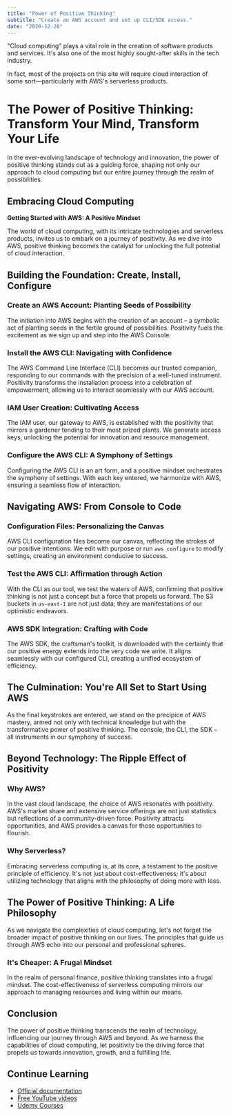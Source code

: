 ```yaml
---
title: "Power of Positive Thinking"
subtitle: "Create an AWS account and set up CLI/SDK access."
date: "2020-12-28"
---
```


"Cloud computing" plays a vital role in the creation of software products and services. It's also one of the most highly sought-after skills in the tech industry.

In fact, most of the projects on this site will require cloud interaction of some sort—particularly with AWS's serverless products.


# The Power of Positive Thinking: Transform Your Mind, Transform Your Life


In the ever-evolving landscape of technology and innovation, the power of positive thinking stands out as a guiding force, shaping not only our approach to cloud computing but our entire journey through the realm of possibilities.

## Embracing Cloud Computing

**Getting Started with AWS: A Positive Mindset**

The world of cloud computing, with its intricate technologies and serverless products, invites us to embark on a journey of positivity. As we dive into AWS, positive thinking becomes the catalyst for unlocking the full potential of cloud interaction.

## Building the Foundation: Create, Install, Configure

### Create an AWS Account: Planting Seeds of Possibility

The initiation into AWS begins with the creation of an account – a symbolic act of planting seeds in the fertile ground of possibilities. Positivity fuels the excitement as we sign up and step into the AWS Console.

### Install the AWS CLI: Navigating with Confidence

The AWS Command Line Interface (CLI) becomes our trusted companion, responding to our commands with the precision of a well-tuned instrument. Positivity transforms the installation process into a celebration of empowerment, allowing us to interact seamlessly with our AWS account.

### IAM User Creation: Cultivating Access

The IAM user, our gateway to AWS, is established with the positivity that mirrors a gardener tending to their most prized plants. We generate access keys, unlocking the potential for innovation and resource management.

### Configure the AWS CLI: A Symphony of Settings

Configuring the AWS CLI is an art form, and a positive mindset orchestrates the symphony of settings. With each key entered, we harmonize with AWS, ensuring a seamless flow of interaction.

## Navigating AWS: From Console to Code

### Configuration Files: Personalizing the Canvas

AWS CLI configuration files become our canvas, reflecting the strokes of our positive intentions. We edit with purpose or run `aws configure` to modify settings, creating an environment conducive to success.

### Test the AWS CLI: Affirmation through Action

With the CLI as our tool, we test the waters of AWS, confirming that positive thinking is not just a concept but a force that propels us forward. The S3 buckets in `us-east-1` are not just data; they are manifestations of our optimistic endeavors.

### AWS SDK Integration: Crafting with Code

The AWS SDK, the craftsman's toolkit, is downloaded with the certainty that our positive energy extends into the very code we write. It aligns seamlessly with our configured CLI, creating a unified ecosystem of efficiency.

## The Culmination: You're All Set to Start Using AWS

As the final keystrokes are entered, we stand on the precipice of AWS mastery, armed not only with technical knowledge but with the transformative power of positive thinking. The console, the CLI, the SDK – all instruments in our symphony of success.

## Beyond Technology: The Ripple Effect of Positivity

### Why AWS?

In the vast cloud landscape, the choice of AWS resonates with positivity. AWS's market share and extensive service offerings are not just statistics but reflections of a community-driven force. Positivity attracts opportunities, and AWS provides a canvas for those opportunities to flourish.

### Why Serverless?

Embracing serverless computing is, at its core, a testament to the positive principle of efficiency. It's not just about cost-effectiveness; it's about utilizing technology that aligns with the philosophy of doing more with less.

## The Power of Positive Thinking: A Life Philosophy

As we navigate the complexities of cloud computing, let's not forget the broader impact of positive thinking on our lives. The principles that guide us through AWS echo into our personal and professional spheres.

### It's Cheaper: A Frugal Mindset

In the realm of personal finance, positive thinking translates into a frugal mindset. The cost-effectiveness of serverless computing mirrors our approach to managing resources and living within our means.

## Conclusion

The power of positive thinking transcends the realm of technology, influencing our journey through AWS and beyond. As we harness the capabilities of cloud computing, let positivity be the driving force that propels us towards innovation, growth, and a fulfilling life.

## Continue Learning

- [Official documentation](https://aws.amazon.com/getting-started/)
- [Free YouTube videos](https://www.youtube.com/watch?v=ubCNZRNjhyo)
- [Udemy Courses](https://www.udemy.com/course/aws-certified-developer-associate/)
